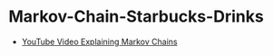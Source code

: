 # Markov-Chain-Starbucks-Drinks

- [YouTube Video Explaining Markov Chains](https://www.youtube.com/watch?v=prZMpThbU3E)
